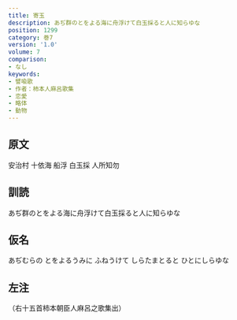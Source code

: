 ```yaml
---
title: 寄玉
description: あぢ群のとをよる海に舟浮けて白玉採ると人に知らゆな
position: 1299
category: 巻7
version: '1.0'
volume: 7
comparison:
- なし
keywords:
- 譬喩歌
- 作者：柿本人麻呂歌集
- 恋愛
- 略体
- 動物
---
```


## 原文

安治村 十依海 船浮 白玉採 人所知勿

## 訓読

あぢ群のとをよる海に舟浮けて白玉採ると人に知らゆな

## 仮名

あぢむらの とをよるうみに ふねうけて しらたまとると ひとにしらゆな

## 左注

（右十五首柿本朝臣人麻呂之歌集出）
